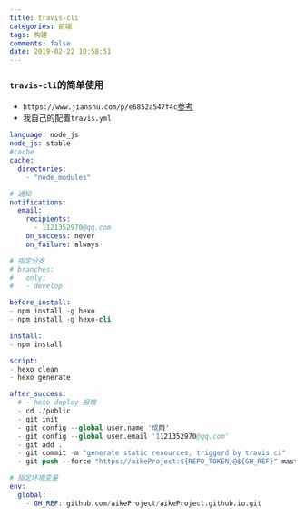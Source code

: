 ```yaml
---
title: travis-cli
categories: 前端
tags: 构建
comments: false
date: 2019-02-22 10:58:51
---
```


### `travis-cli`的简单使用
- `https://www.jianshu.com/p/e6852a547f4c`[参考](https://www.jianshu.com/p/e6852a547f4c)
- 我自己的配置`travis.yml`
```s
language: node_js
node_js: stable
#cache
cache:
  directories:
    - "node_modules"

# 通知
notifications:
  email:
    recipients:
      - 1121352970@qq.com
    on_success: never
    on_failure: always

# 指定分支
# branches:
#   only:
#   - develop

before_install:
- npm install -g hexo
- npm install -g hexo-cli

install:
- npm install

script:
- hexo clean
- hexo generate

after_success:
  # - hexo deploy 报错
  - cd ./public
  - git init
  - git config --global user.name '成雨'
  - git config --global user.email '1121352970@qq.com'
  - git add .
  - git commit -m "generate static resources, triggerd by travis ci"
  - git push --force "https://aikeProject:${REPO_TOKEN}@${GH_REF}" master

# 指定环境变量
env:
  global:
    - GH_REF: github.com/aikeProject/aikeProject.github.io.git
```
